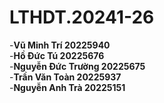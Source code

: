 # LTHDT.20241-26
-**Vũ Minh Trí 20225940**  
-**Hồ Đức Tú 20225676**  
-**Nguyễn Đức Trường 20225675**  
-**Trần Văn Toàn 20225937**  
-**Nguyễn Anh Trà 20225151**
